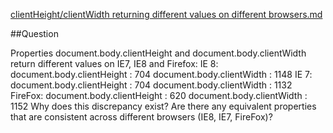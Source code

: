 [clientHeight/clientWidth returning different values on different browsers.md](http://stackoverflow.com/questions/833699/clientheight-clientwidth-returning-different-values-on-different-browsers)

##Question

Properties document.body.clientHeight and document.body.clientWidth return different values on IE7, IE8 and Firefox:
IE 8: 
document.body.clientHeight : 704 
document.body.clientWidth  : 1148
IE 7: 
document.body.clientHeight : 704 
document.body.clientWidth  : 1132
FireFox: 
document.body.clientHeight : 620 
document.body.clientWidth  : 1152
Why does this discrepancy exist?
Are there any equivalent properties that are consistent across different browsers (IE8, IE7, FireFox)?